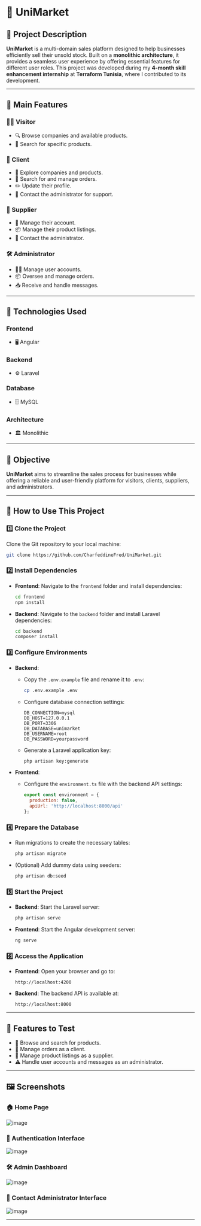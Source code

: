 # 🌟 UniMarket

## 🚀 Project Description
**UniMarket** is a multi-domain sales platform designed to help businesses efficiently sell their unsold stock. Built on a **monolithic architecture**, it provides a seamless user experience by offering essential features for different user roles. This project was developed during my **4-month skill enhancement internship** at **Terraform Tunisia**, where I contributed to its development.

---

## 🎯 Main Features

### 🧑‍💻 Visitor
- 🔍 Browse companies and available products.
- 🔎 Search for specific products.

### 👤 Client
- 📢 Explore companies and products.
- 🛒 Search for and manage orders.
- ✏️ Update their profile.
- 📩 Contact the administrator for support.

### 🏪 Supplier
- 🏢 Manage their account.
- 📦 Manage their product listings.
- 📧 Contact the administrator.

### 🛠️ Administrator
- 🧑‍🔧 Manage user accounts.
- 📦 Oversee and manage orders.
- 📥 Receive and handle messages.

---

## 🔧 Technologies Used

### Frontend
- 🖥️ Angular

### Backend
- ⚙️ Laravel

### Database
- 🗄️ MySQL

### Architecture
- 🏛️ Monolithic

---

## 🎯 Objective
**UniMarket** aims to streamline the sales process for businesses while offering a reliable and user-friendly platform for visitors, clients, suppliers, and administrators.

---

## 📂 How to Use This Project

### 1️⃣ Clone the Project
Clone the Git repository to your local machine:
```bash
git clone https://github.com/CharfeddineFred/UniMarket.git
```

### 2️⃣ Install Dependencies
- **Frontend**:
  Navigate to the `frontend` folder and install dependencies:
  ```bash
  cd frontend
  npm install
  ```

- **Backend**:
  Navigate to the `backend` folder and install Laravel dependencies:
  ```bash
  cd backend
  composer install
  ```

### 3️⃣ Configure Environments

- **Backend**:
  - Copy the `.env.example` file and rename it to `.env`:
    ```bash
    cp .env.example .env
    ```
  - Configure database connection settings:
    ```env
    DB_CONNECTION=mysql
    DB_HOST=127.0.0.1
    DB_PORT=3306
    DB_DATABASE=unimarket
    DB_USERNAME=root
    DB_PASSWORD=yourpassword
    ```
  - Generate a Laravel application key:
    ```bash
    php artisan key:generate
    ```

- **Frontend**:
  - Configure the `environment.ts` file with the backend API settings:
    ```javascript
    export const environment = {
      production: false,
      apiUrl: 'http://localhost:8000/api'
    };
    ```

### 4️⃣ Prepare the Database
- Run migrations to create the necessary tables:
  ```bash
  php artisan migrate
  ```
- (Optional) Add dummy data using seeders:
  ```bash
  php artisan db:seed
  ```

### 5️⃣ Start the Project
- **Backend**:
  Start the Laravel server:
  ```bash
  php artisan serve
  ```
- **Frontend**:
  Start the Angular development server:
  ```bash
  ng serve
  ```

### 6️⃣ Access the Application
- **Frontend**: Open your browser and go to:
  ```
  http://localhost:4200
  ```
- **Backend**: The backend API is available at:
  ```
  http://localhost:8000
  ```

---

## 🚀 Features to Test
- 🌟 Browse and search for products.
- 🛒 Manage orders as a client.
- 🏢 Manage product listings as a supplier.
- ⚠️ Handle user accounts and messages as an administrator.

---

## 🖼️ Screenshots

### 🏠 Home Page
![image](https://github.com/user-attachments/assets/homepage-screenshot)

### 🔑 Authentication Interface
![image](https://github.com/user-attachments/assets/authentication-screenshot)

### 🛠️ Admin Dashboard
![image](https://github.com/user-attachments/assets/admin-dashboard-screenshot)

### 📩 Contact Administrator Interface
![image](https://github.com/user-attachments/assets/contact-admin-screenshot)

---


